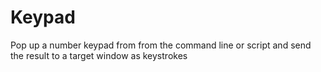 # Keypad
Pop up a number keypad from from the command line or script and send the result to a target window as keystrokes
